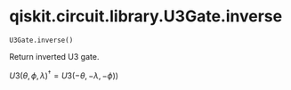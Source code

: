 # qiskit.circuit.library.U3Gate.inverse

`U3Gate.inverse()`

Return inverted U3 gate.

$U3(\theta,\phi,\lambda)^{\dagger} =U3(-\theta,-\lambda,-\phi)$)
